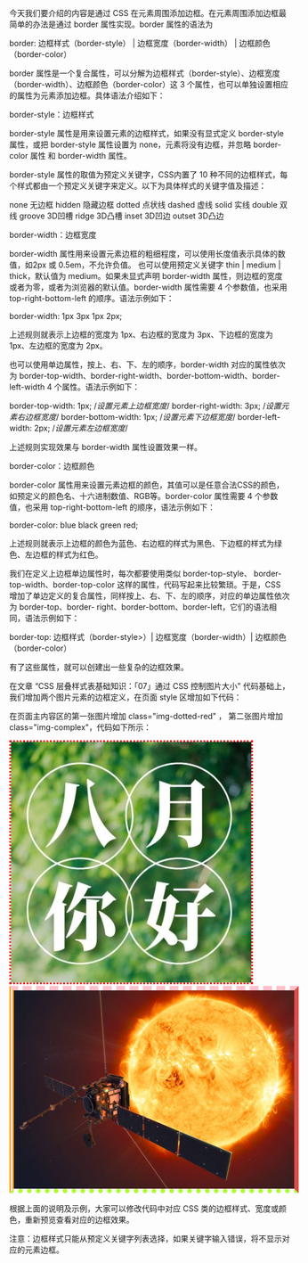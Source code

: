 今天我们要介绍的内容是通过 CSS 在元素周围添加边框。在元素周围添加边框最简单的办法是通过 border 属性实现。border 属性的语法为

border: 边框样式（border-style） | 边框宽度（border-width） | 边框颜色（border-color）

border 属性是一个复合属性，可以分解为边框样式（border-style）、边框宽度（border-width）、边框颜色（border-color）这 3 个属性，也可以单独设置相应的属性为元素添加边框。具体语法介绍如下：

border-style：边框样式

border-style 属性是用来设置元素的边框样式，如果没有显式定义 border-style 属性，或把 border-style 属性设置为 none，元素将没有边框，并忽略 border-color 属性 和 border-width 属性。

border-style 属性的取值为预定义关键字，CSS内置了 10 种不同的边框样式，每个样式都由一个预定义关键字来定义。以下为具体样式的关键字值及描述：

none    无边框
hidden  隐藏边框
dotted  点状线
dashed  虚线
solid   实线
double  双线
groove  3D凹槽
ridge   3D凸槽
inset   3D凹边
outset  3D凸边

border-width：边框宽度

border-width 属性用来设置元素边框的粗细程度，可以使用长度值表示具体的数值，如2px 或 0.5em，不允许负值。 也可以使用预定义关键字 thin | medium | thick，默认值为 medium。如果未显式声明 border-width 属性，则边框的宽度或者为零，或者为浏览器的默认值。border-width 属性需要 4 个参数值，也采用 top-right-bottom-left 的顺序。语法示例如下：

border-width: 1px 3px 1px 2px;

上述规则就表示上边框的宽度为 1px、右边框的宽度为 3px、下边框的宽度为 1px、左边框的宽度为 2px。

也可以使用单边属性，按上、右、下、左的顺序，border-width 对应的属性依次为 border-top-width、border-right-width、border-bottom-width、border-left-width 4 个属性。语法示例如下：

border-top-width: 1px; /*设置元素上边框宽度*/
border-right-width: 3px; /*设置元素右边框宽度*/
border-bottom-width: 1px; /*设置元素下边框宽度*/
border-left-width: 2px; /*设置元素左边框宽度*/

上述规则实现效果与 border-width 属性设置效果一样。

border-color：边框颜色

border-color 属性用来设置元素边框的颜色，其值可以是任意合法CSS的颜色，如预定义的颜色名、十六进制数值、RGB等。border-color 属性需要 4 个参数值，也采用 top-right-bottom-left 的顺序，语法示例如下：

border-color: blue black green red;

上述规则就表示上边框的颜色为蓝色、右边框的样式为黑色、下边框的样式为绿色、左边框的样式为红色。


我们在定义上边框单边属性时，每次都要使用类似 border-top-style、 border-top-width、border-top-color 这样的属性，代码写起来比较繁琐。于是，CSS 增加了单边定义的复合属性，同样按上、右、下、左的顺序，对应的单边属性依次为 border-top、border- right、border-bottom、border-left，它们的语法相同，语法示例如下：

border-top: 边框样式（border-style>）| 边框宽度（border-width）| 边框颜色（border-color）

有了这些属性，就可以创建出一些复杂的边框效果。

在文章 “CSS 层叠样式表基础知识：「07」通过 CSS 控制图片大小” 代码基础上， 我们增加两个图片元素的边框定义，在页面 style 区增加如下代码：

<style type="text/css">

    .img-dotted-red{
        border: dotted 3px red;
    }

    .img-complex{
        border-top: 8px dashed pink;
        border-right: 8px solid #da4f49;
        border-bottom: 8px dotted greenyellow;
        border-left: 8px double #faa732;
    }

</style>

在页面主内容区的第一张图片增加 class="img-dotted-red" ， 第二张图片增加 class="img-complex"，代码如下所示：


 <p>
  <img src="./images/html07-show01.jpg" alt="八月你好" class="img-dotted-red" >
  <a href="#">
  <img src="./images/sun.jpg" alt="迄今为止拍摄到的最接近太阳的照片"  title="迄今为止拍摄到的最接近太阳的照片" class="img-complex">
  </a>
</p>

根据上面的说明及示例，大家可以修改代码中对应 CSS 类的边框样式、宽度或颜色，重新预览查看对应的边框效果。

注意：边框样式只能从预定义关键字列表选择，如果关键字输入错误，将不显示对应的元素边框。



